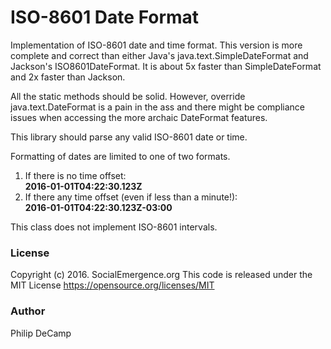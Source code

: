 # ISO-8601 Date Format

Implementation of ISO-8601 date and time format. This version
is more complete and correct than either Java's java.text.SimpleDateFormat
and Jackson's ISO8601DateFormat. It is about 5x faster
than SimpleDateFormat and 2x faster than Jackson.

All the static methods should be solid. 
However, override java.text.DateFormat is a pain
in the ass and there might be compliance issues when accessing the more archaic DateFormat
features.

This library should parse any valid ISO-8601 date or time. 

Formatting of dates are limited to one of two formats. 
1. If there is no time offset:   
**2016-01-01T04:22:30.123Z**   
2. If there any time offset (even if less than a minute!):    
**2016-01-01T04:22:30.123Z-03:00**    

This class does not implement ISO-8601 intervals.

### License  
Copyright (c) 2016. SocialEmergence.org
This code is released under the MIT License
https://opensource.org/licenses/MIT


### Author  
Philip DeCamp



